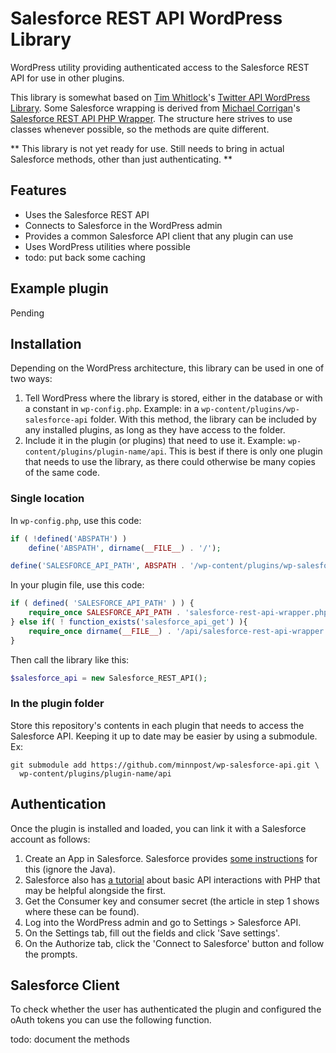 # Salesforce REST API WordPress Library
 WordPress utility providing authenticated access to the Salesforce REST API for use in other plugins.

 This library is somewhat based on [Tim Whitlock](https://github.com/timwhitlock)'s [Twitter API WordPress Library](https://github.com/timwhitlock/wp-twitter-api). Some Salesforce wrapping is derived from [Michael Corrigan](https://github.com/mcorrigan/)'s [Salesforce REST API PHP Wrapper](https://github.com/mcorrigan/salesforce-rest-api-php-wrapper/). The structure here strives to use classes whenever possible, so the methods are quite different.

 ** This library is not yet ready for use. Still needs to bring in actual Salesforce methods, other than just authenticating. **

## Features

- Uses the Salesforce REST API
- Connects to Salesforce in the WordPress admin
- Provides a common Salesforce API client that any plugin can use
- Uses WordPress utilities where possible
- todo: put back some caching

## Example plugin

Pending

## Installation

Depending on the WordPress architecture, this library can be used in one of two ways:

1. Tell WordPress where the library is stored, either in the database or with a constant in `wp-config.php`. Example: in a `wp-content/plugins/wp-salesforce-api` folder. With this method, the library can be included by any installed plugins, as long as they have access to the folder.
2. Include it in the plugin (or plugins) that need to use it. Example: `wp-content/plugins/plugin-name/api`. This is best if there is only one plugin that needs to use the library, as there could otherwise be many copies of the same code.

### Single location

In `wp-config.php`, use this code:

```php
if ( !defined('ABSPATH') )
    define('ABSPATH', dirname(__FILE__) . '/');

define('SALESFORCE_API_PATH', ABSPATH . '/wp-content/plugins/wp-salesforce-api/');
```

In your plugin file, use this code:

```php
if ( defined( 'SALESFORCE_API_PATH' ) ) {
    require_once SALESFORCE_API_PATH . 'salesforce-rest-api-wrapper.php';
} else if( ! function_exists('salesforce_api_get') ){
    require_once dirname(__FILE__) . '/api/salesforce-rest-api-wrapper.php';
}
```

Then call the library like this:

```php
$salesforce_api = new Salesforce_REST_API();
```

### In the plugin folder

Store this repository's contents in each plugin that needs to access the Salesforce API. Keeping it up to date may be easier by using a submodule. Ex:

    git submodule add https://github.com/minnpost/wp-salesforce-api.git \
      wp-content/plugins/plugin-name/api

## Authentication

Once the plugin is installed and loaded, you can link it with a Salesforce account as follows:

1. Create an App in Salesforce. Salesforce provides [some instructions](https://developer.salesforce.com/page/Getting_Started_with_the_Force.com_REST_API?language=en#Setup) for this (ignore the Java).
2. Salesforce also has [a tutorial](http://developer.force.com/cookbook/recipe/interact-with-the-forcecom-rest-api-from-php) about basic API interactions with PHP that may be helpful alongside the first.
3. Get the Consumer key and consumer secret (the article in step 1 shows where these can be found).
4. Log into the WordPress admin and go to Settings > Salesforce API.
5. On the Settings tab, fill out the fields and click 'Save settings'.
6. On the Authorize tab, click the 'Connect to Salesforce' button and follow the prompts.

## Salesforce Client

To check whether the user has authenticated the plugin and configured the oAuth tokens you can use the following function.

todo: document the methods